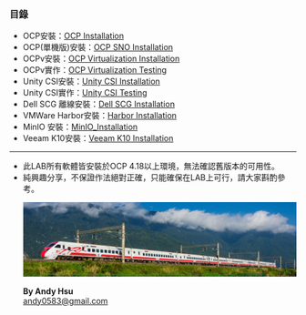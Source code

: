 
### **目錄**
* OCP安裝：[OCP Installation](<https://github.com/Andy0583/OCP/blob/main/OCP/OCP_Installation.md>)
* OCP(單機版)安裝：[OCP SNO Installation](<https://github.com/Andy0583/OCP/blob/main/OCP/OCP_SNO_Installation.md>)
* OCPv安裝：[OCP Virtualization Installation](<https://github.com/Andy0583/OCP/blob/main/OCP/OCP_Virtualization_Installation.md>)
* OCPv實作：[OCP Virtualization Testing](<https://github.com/Andy0583/OCP/blob/main/OCP/OCP_Virtualization_Testing.md>)
* Unity CSI安裝：[Unity CSI Installation](<https://github.com/Andy0583/OCP/blob/main/CSI/UnityCSI_Installation.md>)
* Unity CSI實作：[Unity CSI Testing](<https://github.com/Andy0583/OCP/blob/main/CSI/UnityCSI_Testing.md>)
* Dell SCG 離線安裝：[Dell SCG Installation](<https://github.com/Andy0583/OCP/blob/main/Third_party/Dell_SCG_Installation.md>)
* VMWare Harbor安裝：[Harbor Installation](<https://github.com/Andy0583/OCP/blob/main/Third_party/Harbor_Installation.md>)
* MinIO 安裝：[MinIO_Installation](<https://github.com/Andy0583/OCP/blob/main/Third_party/MinIO_Installation.md>)
* Veeam K10安裝：[Veeam K10 Installation](<https://github.com/Andy0583/OCP/blob/main/Third_party/Veeam_K10_Installation.md>)
---
* 此LAB所有軟體皆安裝於OCP 4.18以上環境，無法確認舊版本的可用性。
* 純興趣分享，不保證作法絕對正確，只能確保在LAB上可行，請大家斟酌參考。</p>
![](https://github.com/Andy0583/OCP/blob/main/Image/2.png)</p>
**By Andy Hsu**  
andy0583@gmail.com
